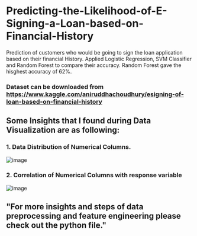 # Predicting-the-Likelihood-of-E-Signing-a-Loan-based-on-Financial-History
Prediction of customers who would be going to sign the loan application based on their financial History. Applied Logistic Regression, SVM Classifier and Random Forest to compare their accuracy. Random Forest gave the hisghest accuracy of 62%. 

### Dataset can be downloaded from https://www.kaggle.com/aniruddhachoudhury/esigning-of-loan-based-on-financial-history

## Some Insights that I found during Data Visualization are as following:

### 1. Data Distribution of Numerical Columns.

![image](https://user-images.githubusercontent.com/37111089/85990111-2407fb00-ba0f-11ea-87cc-bad4e8e4440c.png)

### 2. Correlation of Numerical Columns with response variable

![image](https://user-images.githubusercontent.com/37111089/85990191-4732aa80-ba0f-11ea-8453-3a36ea4fe016.png)

## **"For more insights and steps of data preprocessing and feature engineering please check out the python file."**
